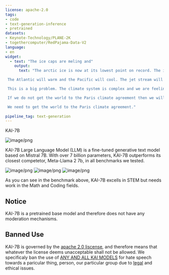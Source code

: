 ```yaml
---
license: apache-2.0
tags:
- code
- text-generation-inference
- pretrained
datasets:
- Keynote-Technology/PLANE-2K
- togethercomputer/RedPajama-Data-V2
language:
- en
widget:
  - text: "The ice caps are meling and"
    output:
      text: "The arctic ice is now at its lowest point on record. The ice is becoming thinner and weaker. When the ice breaks up in summer the currents will be able to flow more easily from the Atlantic and the Gulf of Mexico and the Mediterranean into the arctic and then on into the Pacific.

 The Atlantic will warm and the Pacific will cool. The jet stream will move north and the weather systems will become more violent.

 This is a big problem. The climate system is complex and we are feeling the effects of the climate change caused by the burning of fossil fuels.

 If we do not get the world to the Paris climate agreement then we will not be able to stop the arctic from collapsing and the world from warming up.

 We need to get the world to the Paris climate agreement."
 
pipeline_tag: text-generation
---
```

KAI-7B

![image/png](https://cdn-uploads.huggingface.co/production/uploads/6500c7c912c1442d994c36e5/NlD6l1BmU1qPjKpsHqkH2.png)

KAI-7B Large Language Model (LLM) is a fine-tuned generative text model based on Mistral 7B. With over 7 billion parameters, KAI-7B outperforms its closest competetor, Meta-Llama 2 7b, in all benchmarks we tested.

![image/png](https://cdn-uploads.huggingface.co/production/uploads/6500c7c912c1442d994c36e5/GXbBTTDrAnfSdrOOfyVx-.png)
![image/png](https://cdn-uploads.huggingface.co/production/uploads/6500c7c912c1442d994c36e5/pHvVcd4SXqdziwPkPncqb.png)
![image/png](https://cdn-uploads.huggingface.co/production/uploads/6500c7c912c1442d994c36e5/h-VxuQcOH_dy0dwDUiveS.png)

As you can see in the benchmark above, KAI-7B excells in STEM but needs work in the Math and Coding fields.

## Notice
KAI-7B is a pretrained base model and therefore does not have any moderation mechanisms.

## Banned Use
KAI-7B is governed by the [apache 2.0 liscense](https://choosealicense.com/licenses/apache-2.0/), and therefore means that whatever the license deems unacceptable shall not be allowed. We specificaly ban the use of  [ANY AND ALL KAI MODELS](https://huggingface.co/collections/Keynote-Technology/kai-large-language-models) for hate speech towards a paricular thing, person, our particular group due to [legal](https://www.ftc.gov/news-events/news/press-releases/2022/06/ftc-report-warns-about-using-artificial-intelligence-combat-online-problems) and ethical issues.